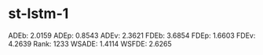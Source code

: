 # st-lstm-1

ADEb: 2.0159
ADEp: 0.8543
ADEv: 2.3621
FDEb: 3.6854
FDEp: 1.6603
FDEv: 4.2639
Rank: 1233
WSADE: 1.4114
WSFDE: 2.6265